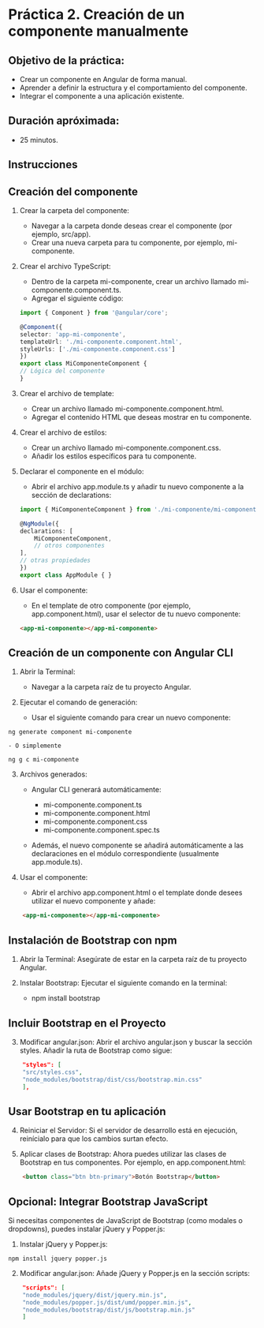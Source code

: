 # Práctica 2. Creación de un componente manualmente

## Objetivo de la práctica:
 - Crear un componente en Angular de forma manual.
 - Aprender a definir la estructura y el comportamiento del componente.
 - Integrar el componente a una aplicación existente.

## Duración apróximada:
- 25 minutos.

## Instrucciones

## Creación del componente
1. Crear la carpeta del componente:

    - Navegar a la carpeta donde deseas crear el componente (por ejemplo, src/app).
    - Crear una nueva carpeta para tu componente, por ejemplo, mi-componente.

2. Crear el archivo TypeScript:

    - Dentro de la carpeta mi-componente, crear un archivo llamado mi-componente.component.ts.
    - Agregar el siguiente código:

    ````typescript
    import { Component } from '@angular/core';

    @Component({
    selector: 'app-mi-componente',
    templateUrl: './mi-componente.component.html',
    styleUrls: ['./mi-componente.component.css']
    })
    export class MiComponenteComponent {
    // Lógica del componente
    }
    ````
3. Crear el archivo de template:

    - Crear un archivo llamado mi-componente.component.html.
    - Agregar el contenido HTML que deseas mostrar en tu componente.

4. Crear el archivo de estilos:

    - Crear un archivo llamado mi-componente.component.css.
    - Añadir los estilos específicos para tu componente.

5. Declarar el componente en el módulo:

    - Abrir el archivo app.module.ts y añadir tu nuevo componente a la sección de declarations:
    
    ````typescript
    import { MiComponenteComponent } from './mi-componente/mi-componente.component';

    @NgModule({
    declarations: [
        MiComponenteComponent,
        // otros componentes
    ],
    // otras propiedades
    })
    export class AppModule { }
    ````

6. Usar el componente:

    - En el template de otro componente (por ejemplo, app.component.html), usar el selector de tu nuevo componente:

    ````html
    <app-mi-componente></app-mi-componente>
    ````


## Creación de un componente con Angular CLI

1. Abrir la Terminal:

    - Navegar a la carpeta raíz de tu proyecto Angular.

2. Ejecutar el comando de generación:

    - Usar el siguiente comando para crear un nuevo componente:

``
    ng generate component mi-componente
``

    - O simplemente

``
    ng g c mi-componente
``

3. Archivos generados:

    - Angular CLI generará automáticamente:

        - mi-componente.component.ts
        - mi-componente.component.html
        - mi-componente.component.css
        - mi-componente.component.spec.ts

    - Además, el nuevo componente se añadirá automáticamente a las declaraciones en el módulo correspondiente (usualmente app.module.ts).

4. Usar el componente:

    - Abrir el archivo app.component.html o el template donde desees utilizar el nuevo componente y añade:

````html
    <app-mi-componente></app-mi-componente>
````

## Instalación de Bootstrap con npm

1. Abrir la Terminal: Asegúrate de estar en la carpeta raíz de tu proyecto Angular.

2. Instalar Bootstrap: Ejecutar el siguiente comando en la terminal:

    - npm install bootstrap

## Incluir Bootstrap en el Proyecto

3. Modificar angular.json: Abrir el archivo angular.json y buscar la sección styles. Añadir la ruta de Bootstrap como sigue:

```json
    "styles": [
    "src/styles.css",
    "node_modules/bootstrap/dist/css/bootstrap.min.css"
    ],
```

## Usar Bootstrap en tu aplicación

4. Reiniciar el Servidor: Si el servidor de desarrollo está en ejecución, reinícialo para que los cambios surtan efecto.

5. Aplicar clases de Bootstrap: Ahora puedes utilizar las clases de Bootstrap en tus componentes. Por ejemplo, en app.component.html:

````html
    <button class="btn btn-primary">Botón Bootstrap</button>
````

## Opcional: Integrar Bootstrap JavaScript

Si necesitas componentes de JavaScript de Bootstrap (como modales o dropdowns), puedes instalar jQuery y Popper.js:

1. Instalar jQuery y Popper.js:

``
    npm install jquery popper.js
``

2. Modificar angular.json: Añade jQuery y Popper.js en la sección scripts:

```json
    "scripts": [
    "node_modules/jquery/dist/jquery.min.js",
    "node_modules/popper.js/dist/umd/popper.min.js",
    "node_modules/bootstrap/dist/js/bootstrap.min.js"
    ]
```

